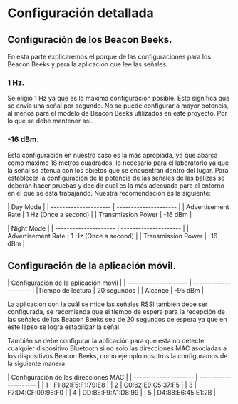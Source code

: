 # Configuración detallada


## Configuración de los Beacon Beeks.

En esta parte explicaremos el porque de las configuraciones para los Beacon Beeks y para la aplicación que lee las señales.

### 1 Hz.
 Se eligió 1 Hz ya que es la máxima configuración posible. Esto significa que se envía una señal por segundo. No se puede configurar
 a mayor potencia, al menos para el modelo de Beacon Beeks utilizados en este proyecto. Por lo que se debe mantener así.


### -16 dBm.
Esta configuración en nuestro caso es la más apropiada, ya que abarca como máximo 18 metros cuadrados, lo necesario para el laboratorio ya 
que la señal se atenua con los objetos que se encuentran dentro del lugar. Para establecer la configuración de la potencia de las señales 
de las balizas se deberán hacer pruebas y decidir cual es la más adecuada para el entorno en el que se esta trabajando. Nuestra 
recomendación es la siguiente:


|                   Day Mode                    |
| --------------------- | --------------------- |
| Advertisement Rate    | 1 Hz (Once a second)  |
| Transmission Power    | -16 dBm               |


|                   Night Mode                  |
| --------------------- | --------------------- |
| Advertisement Rate    | 1 Hz (Once a second)  |
| Transmission Power    | -16 dBm               |



## Configuración de la aplicación móvil.


|     Configuración de la aplicación móvil      |
| --------------------- | --------------------- |
|Tiempo de lectura      | 20 segundos           |
| Alcance               | -95 dBm               |

La aplicación con la cuál se mide las señales RSSI también debe ser configurada, se recomienda que el tiempo de espera
 para la recepción de las señales de los Beacon Beeks sea de 20 segundos de espera  ya que en este lapso se logra estabilizar la señal.
 
 También se debe configurar la aplicación para que esta no detecte cualquier dispositivo Bluetooth si no solo las direcciones MAC
 asociadas a los dispositivos Beacon Beeks, como ejemplo nosotros la configuramos de la siguiente manera:
 
|     Configuración de las direcciones MAC      |
| --------------------- | --------------------- |
| 1                     | F1:82:F5:F1:79:E8     |
| 2                     | C0:62:E9:C5:37:F5     |
| 3                     | F7:D4:CF:09:98:F0     |
| 4                     | DD:BE:F9:A1:D8:99     |
| 5                     | D4:88:E6:45:E1:2B     |








